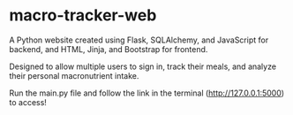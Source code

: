 # macro-tracker-web
A Python website created using Flask, SQLAlchemy, and JavaScript for backend, and HTML, Jinja, and Bootstrap for frontend.

Designed to allow multiple users to sign in, track their meals, and analyze their personal macronutrient intake.

Run the main.py file and follow the link in the terminal (http://127.0.0.1:5000) to access!
